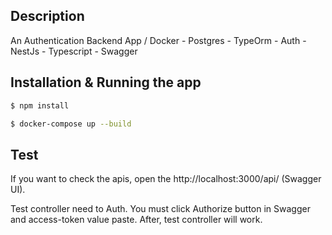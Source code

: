 

## Description

An Authentication Backend App / Docker - Postgres - TypeOrm - Auth - NestJs - Typescript - Swagger

## Installation & Running the app

```bash
$ npm install
```

```bash
$ docker-compose up --build
```

## Test

If you want to check the apis, open the http://localhost:3000/api/ (Swagger UI). 

Test controller need to Auth. You must click Authorize button in Swagger and access-token value paste. After, test controller will work.
